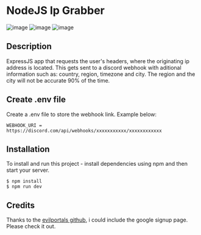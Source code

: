 # NodeJS Ip Grabber
![image](https://github.com/maxwalks/nodejs-ip-grabber/assets/78441835/808b443c-9f57-4c1a-a38d-72258c1bec97)
![image](https://github.com/maxwalks/nodejs-ip-grabber/assets/78441835/99d71b98-e9aa-491e-b99e-4a5ce16b3f84)
![image](https://github.com/maxwalks/nodejs-ip-grabber/assets/78441835/73db7252-261f-4cbd-8b60-57882ac00bc8)

## Description
ExpressJS app that requests the user's headers, where the originating ip address is located. This gets sent to a discord webhook with aditional information such as: country, region, timezone and city. The region and the city will not be accurate 90% of the time.

## Create .env file
Create a .env file to store the webhook link. Example below:
```
WEBHOOK_URI = https://discord.com/api/webhooks/xxxxxxxxxxx/xxxxxxxxxxxx
```
## Installation
To install and run this project - install dependencies using npm and then start your server.
```
$ npm install
$ npm run dev
```
## Credits
Thanks to the [evilportals github](https://github.com/kleo/evilportals), i could include the google signup page. Please check it out.
